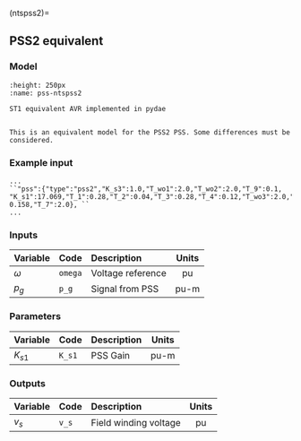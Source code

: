 (ntspss2)=
## PSS2 equivalent

### Model

```{figure} ./ntspss2.png
:height: 250px
:name: pss-ntspss2

ST1 equivalent AVR implemented in pydae 
```


```{warning} 

This is an equivalent model for the PSS2 PSS. Some differences must be considered.
```

### Example input

```{code} 
...
``"pss":{"type":"pss2","K_s3":1.0,"T_wo1":2.0,"T_wo2":2.0,"T_9":0.1,       "K_s1":17.069,"T_1":0.28,"T_2":0.04,"T_3":0.28,"T_4":0.12,"T_wo3":2.0,"K_s2": 0.158,"T_7":2.0}, ``
...
```



### Inputs

| Variable   | Code        | Description        |  Units |
| :--------- | :---------- | :----------------- | :-----:| 
| $\omega$  | ``omega``   | Voltage reference  |  pu     |                  
| $p_g$      | ``p_g``     | Signal from PSS    |  pu-m    |              


### Parameters

| Variable   | Code        | Description    |  Units  |
| :--------- |:----------  | :------------- | :------:| 
| $K_{s1}$   | ``K_s1``    | PSS Gain       |  pu-m   | 
                


### Outputs

| Variable   | Code        | Description           |  Units  |
| :--------- | :---------- | :-------------------- |:-------:|     
| $v_s$      | ``v_s``     | Field winding voltage |  pu     | 
